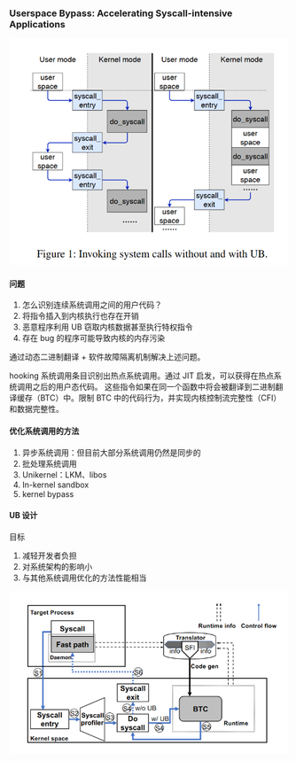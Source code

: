 
### Userspace Bypass: Accelerating Syscall-intensive Applications

![UB](./assets/UB.png)


#### 问题

1. 怎么识别连续系统调用之间的用户代码？
2. 将指令插入到内核执行也存在开销
3. 恶意程序利用 UB 窃取内核数据甚至执行特权指令
4. 存在 bug 的程序可能导致内核的内存污染
   
通过动态二进制翻译 + 软件故障隔离机制解决上述问题。

hooking 系统调用条目识别出热点系统调用。通过 JIT 启发，可以获得在热点系统调用之后的用户态代码。
这些指令如果在同一个函数中将会被翻译到二进制翻译缓存（BTC）中。限制 BTC 中的代码行为，并实现内核控制流完整性（CFI）和数据完整性。

#### 优化系统调用的方法

1. 异步系统调用：但目前大部分系统调用仍然是同步的
2. 批处理系统调用
3. Unikernel：LKM、libos
4. In-kernel sandbox
5. kernel bypass


#### UB 设计

目标
1. 减轻开发者负担
2. 对系统架构的影响小
3. 与其他系统调用优化的方法性能相当


![UB framework](./assets/ub_framework.png)

